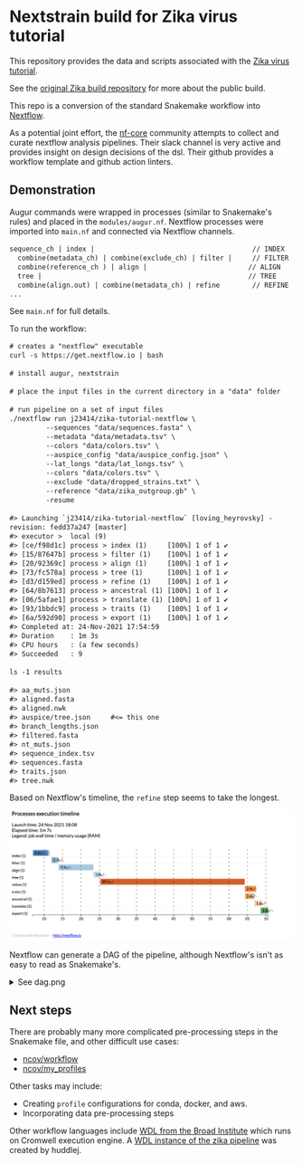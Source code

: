 # Nextstrain build for Zika virus tutorial

This repository provides the data and scripts associated with the [Zika virus tutorial](https://nextstrain.org/docs/getting-started/zika-tutorial).

See the [original Zika build repository](https://github.com/nextstrain/zika) for more about the public build.

This repo is a conversion of the standard Snakemake workflow into [Nextflow](https://www.nextflow.io/).

As a potential joint effort, the [nf-core](https://nf-co.re/) community attempts to collect and curate nextflow analysis pipelines. Their slack channel is very active and provides insight on design decisions of the dsl. Their github provides a workflow template and github action linters.

## Demonstration

Augur commands were wrapped in processes (similar to Snakemake's rules) and placed in the `modules/augur.nf`. Nextflow processes were imported into `main.nf` and connected via Nextflow channels.

```
sequence_ch | index |                                       // INDEX
  combine(metadata_ch) | combine(exclude_ch) | filter |     // FILTER
  combine(reference_ch ) | align |                         // ALIGN
  tree |                                                   // TREE
  combine(align.out) | combine(metadata_ch) | refine        // REFINE
...
```

See `main.nf` for full details.

To run the workflow:

```
# creates a "nextflow" executable
curl -s https://get.nextflow.io | bash

# install augur, nextstrain

# place the input files in the current directory in a "data" folder

# run pipeline on a set of input files
./nextflow run j23414/zika-tutorial-nextflow \
         --sequences "data/sequences.fasta" \
         --metadata "data/metadata.tsv" \
         --colors "data/colors.tsv" \
         --auspice_config "data/auspice_config.json" \
         --lat_longs "data/lat_longs.tsv" \
         --colors "data/colors.tsv" \
         --exclude "data/dropped_strains.txt" \
         --reference "data/zika_outgroup.gb" \
         -resume

#> Launching `j23414/zika-tutorial-nextflow` [loving_heyrovsky] - revision: fedd37a247 [master]
#> executor >  local (9)
#> [ce/f98d1c] process > index (1)     [100%] 1 of 1 ✔
#> [15/87647b] process > filter (1)    [100%] 1 of 1 ✔
#> [20/92369c] process > align (1)     [100%] 1 of 1 ✔
#> [73/fc578a] process > tree (1)      [100%] 1 of 1 ✔
#> [d3/d159ed] process > refine (1)    [100%] 1 of 1 ✔
#> [64/8b7613] process > ancestral (1) [100%] 1 of 1 ✔
#> [06/5afae1] process > translate (1) [100%] 1 of 1 ✔
#> [93/1bbdc9] process > traits (1)    [100%] 1 of 1 ✔
#> [6a/592d90] process > export (1)    [100%] 1 of 1 ✔
#> Completed at: 24-Nov-2021 17:54:59
#> Duration    : 1m 3s
#> CPU hours   : (a few seconds)
#> Succeeded   : 9

ls -1 results

#> aa_muts.json
#> aligned.fasta
#> aligned.nwk
#> auspice/tree.json     #<= this one
#> branch_lengths.json
#> filtered.fasta
#> nt_muts.json
#> sequence_index.tsv
#> sequences.fasta
#> traits.json
#> tree.nwk
```

Based on Nextflow's timeline, the `refine` step seems to take the longest.

![](docs/timeline.png)

Nextflow can generate a DAG of the pipeline, although Nextflow's isn't as easy to read as Snakemake's.

<details><summary>See dag.png</summary>

![](dag.png)

</details>

## Next steps

There are probably many more complicated pre-processing steps in the Snakemake file, and other difficult use cases:

* [ncov/workflow](https://github.com/nextstrain/ncov/tree/master/workflow)
* [ncov/my_profiles](https://github.com/nextstrain/ncov/tree/master/my_profiles)

Other tasks may include: 

* Creating `profile` configurations for conda, docker, and aws.
* Incorporating data pre-processing steps

Other workflow languages include [WDL from the Broad Institute](https://github.com/broadinstitute/cromwell) which runs on Cromwell execution engine. A [WDL instance of the zika pipeline](https://github.com/nextstrain/zika-tutorial/tree/wdl) was created by huddlej.  
